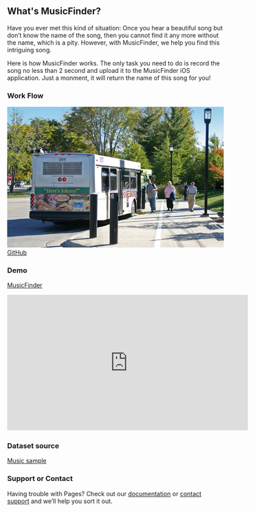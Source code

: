 ## What's MusicFinder?

Have you ever met this kind of situation: Once you hear a beautiful song but don’t know the name of the song, then you cannot find it any more without the name, which is a pity. However, with MusicFinder, we help you find this intriguing song. 

Here is how MusicFinder works. The only task you need to do is record the song no less than 2 second and upload it to the MusicFinder iOS application. Just a monment, it will return the name of this song for you!

### Work Flow

![GitHub Logo](/Bus_SW_Transfer_2.png)
[GitHub](http://github.com)

### Demo

[MusicFinder](https://youtu.be/37cFnlfYg1s)

<iframe width="560" height="315" src="https://youtu.be/37cFnlfYg1s" frameborder="0" allow="autoplay; encrypted-media" allowfullscreen></iframe>



### Dataset source

[Music sample](https://drive.google.com/drive/folders/1AKlQFAHL8VY6P4EX-qYlUWDhtScXt_7o)


### Support or Contact

Having trouble with Pages? Check out our [documentation](https://help.github.com/categories/github-pages-basics/) or [contact support](https://github.com/contact) and we’ll help you sort it out.
